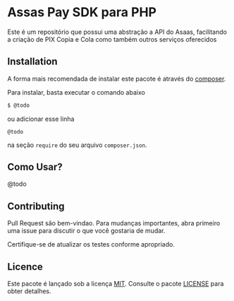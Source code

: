 # Assas Pay SDK para PHP

Este é um repositório que possui uma abstração a API do Asaas, facilitando a criação de PIX Copia e Cola como também outros serviços oferecidos

## Installation

A forma mais recomendada de instalar este pacote é através do [composer](http://getcomposer.org/download/).

Para instalar, basta executar o comando abaixo

```bash
$ @todo
```

ou adicionar esse linha

```
@todo
```

na seção `require` do seu arquivo `composer.json`.

## Como Usar?

@todo

## Contributing

Pull Request são bem-vindao. Para mudanças importantes, abra primeiro uma issue para discutir o que você gostaria de mudar.

Certifique-se de atualizar os testes conforme apropriado.

## Licence

Este pacote é lançado sob a licença [MIT](https://choosealicense.com/licenses/mit/). Consulte o pacote [LICENSE](./LICENSE) para obter detalhes.
